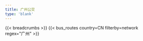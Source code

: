 ```yaml
---
title: 广州公交
type: 'blank'
---
```


{{< breadcrumbs >}}
{{< bus_routes country=CN filterby=network regex="广州" >}}
